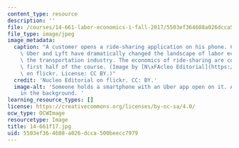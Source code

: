 ```yaml
---
content_type: resource
description: ''
file: /courses/14-661-labor-economics-i-fall-2017/5503ef364608a026dcca500beecc7979_14-661f17.jpg
file_type: image/jpeg
image_metadata:
  caption: "A customer opens a ride-sharing application on his phone. Companies like\
    \ Uber and Lyft have dramatically changed the landscape of labor economics in\
    \ the transportation industry. The economics of ride-sharing are covered in the\
    \ first half of the course. (Image by [N\xFAcleo Editorial](https://www.flickr.com/photos/132115055@N04/26007325692/in/dateposted/)\
    \ on flickr. License: CC BY.)"
  credit: 'Nucleo Editorial on flickr. CC: BY.'
  image-alt: 'Someone holds a smartphone with an Uber app open on it. A taxi is seen
    in the background. '
learning_resource_types: []
license: https://creativecommons.org/licenses/by-nc-sa/4.0/
ocw_type: OCWImage
resourcetype: Image
title: 14-661f17.jpg
uid: 5503ef36-4608-a026-dcca-500beecc7979
---
```

